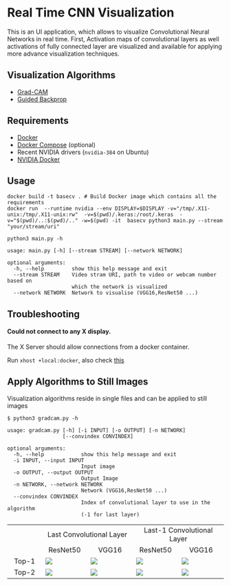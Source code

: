 # Real Time CNN Visualization

This is an UI application, which allows to visualize Convolutional Neural Networks in real time.
First, Activation maps of convolutional layers as well activations of fully connected layer are visualized and available for applying more advance visualization techniques.

## Visualization Algorithms

* [Grad-CAM](https://arxiv.org/abs/1610.02391 "Grad-CAM: Visual Explanations from Deep Networks via Gradient-based Localization")
* [Guided Backprop](https://arxiv.org/abs/1412.6806 "Striving for Simplicity: The All Convolutional Net")

## Requirements

* [Docker](https://docs.docker.com/install/linux/docker-ce/ubuntu/)
* [Docker Compose](https://docs.docker.com/compose/install/) (optional)
* Recent NVIDIA drivers (`nvidia-384` on Ubuntu)
* [NVIDIA Docker](https://github.com/NVIDIA/nvidia-docker )


## Usage

```
docker build -t basecv . # Build Docker image which contains all the requirements
docker run  --runtime nvidia --env DISPLAY=$DISPLAY -v="/tmp/.X11-unix:/tmp/.X11-unix:rw"  -v=$(pwd)/.keras:/root/.keras  -v="$(pwd)/..:$(pwd)/.." -w=$(pwd) -it  basecv python3 main.py --stream "your/stream/uri"
```

`python3 main.py -h`

```
usage: main.py [-h] [--stream STREAM] [--network NETWORK]

optional arguments:
  -h, --help         show this help message and exit
  --stream STREAM    Video stram URI, path to video or webcam number based on
                     which the network is visualized
  --network NETWORK  Network to visualise (VGG16,ResNet50 ...)
```
<!-- #### With Docker Compose

```
docker-compose build
docker-compose run vis#### With pure Docker
``` -->
<!-- #### With pure Docker -->
## Troubleshooting

#### Could not connect to any X display.

The X Server should allow connections from a docker container.

Run `xhost +local:docker`, also check [this](https://forums.docker.com/t/start-a-gui-application-as-root-in-a-ubuntu-container/17069)


## Apply Algorithms to Still Images

Visualization algorithms reside in single files and can be applied to still images

```
$ python3 gradcam.py -h

usage: gradcam.py [-h] [-i INPUT] [-o OUTPUT] [-n NETWORK]
                  [--convindex CONVINDEX]

optional arguments:
  -h, --help            show this help message and exit
  -i INPUT, --input INPUT
                        Input image
  -o OUTPUT, --output OUTPUT
                        Output Image
  -n NETWORK, --network NETWORK
                        Network (VGG16,ResNet50 ...)
  --convindex CONVINDEX
                        Index of convolutional layer to use in the algorithm
                        (-1 for last layer)

```

<table border=0 >
	<tbody>
    <tr>
  		<td>  </td>
  		<td align="center" colspan="2"> Last Convolutional Layer </td>
  		<td align="center" colspan="2"> Last-1 Convolutional Layer </td>
  	</tr>
    <tr>
  		<td>  </td>
  		<td align="center"> ResNet50 </td>
  		<td align="center"> VGG16 </td>
  		<td align="center"> ResNet50</td>
  		<td align="center"> VGG16</td>
  	</tr>
		<tr>
			<td width="16%" align="center"> Top-1 </td>
			<td width="21%" > <img src="./sample_images/cat_dog_cam_resnet_conv1_0.png"> </td>
			<td width="21%" > <img src="./sample_images/cat_dog_cam_vgg_conv1_0.png"> </td>
			<td width="21%" > <img src="./sample_images/cat_dog_cam_resnet_conv2_0.png"> </td>
			<td width="21%" > <img src="./sample_images/cat_dog_cam_vgg_conv2_0.png"> </td>
		</tr>
		<tr>
			<td width="16%" align="center"> Top-2 </td>
			<td width="21%" > <img src="./sample_images/cat_dog_cam_resnet_conv1_1.png"> </td>
			<td width="21%" > <img src="./sample_images/cat_dog_cam_vgg_conv1_1.png"> </td>
			<td width="21%" > <img src="./sample_images/cat_dog_cam_resnet_conv2_1.png"> </td>
			<td width="21%" > <img src="./sample_images/cat_dog_cam_vgg_conv2_1.png"> </td>
		</tr>
	</tbody>
</table>
